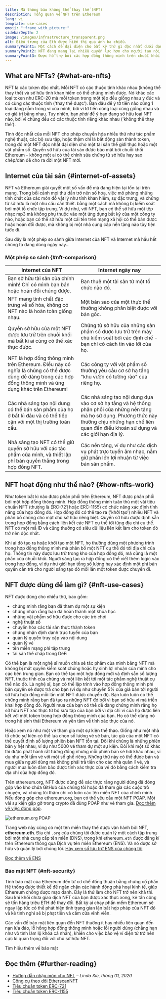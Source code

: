 ```yaml
---
title: Mã thông báo không thể thay thế (NFT)
description: Tổng quan về NFT trên Ethereum
lang: vi
template: use-cases
emoji: ":frame_with_picture:"
sidebarDepth: 2
image: /images/infrastructure_transparent.png
alt: Biểu trưng của Eth được hiển thị qua ảnh ba chiều.
summaryPoint1: Một cách để đại diện cho bất kỳ thứ gì độc nhất dưới dạng tài sản dựa trên Ethereum.
summaryPoint2: NFT đang mang lại nhiều quyền lực hơn cho người tạo nội dung hơn bao giờ hết.
summaryPoint3: Được hỗ trợ bởi các hợp đồng thông minh trên chuỗi khối Ethereum.
---
```


## What are NFTs? {#what-are-nfts}

NFT là các token độc nhất. Mỗi NFT có các thuộc tính khác nhau (không thể thay thế) và sở hữu tính khan hiếm có thể chứng minh được. Nó khác các loại token như ERC-20 mà mỗi token trong một tệp đều giống nhau y đúc và có cùng các thuộc tính ('thay thế được'). Bạn đâu để ý tờ tiền nào cùng 1 loại đang nằm trong ví của mình, bởi vì tờ tiền cùng loại cũng giống nhau và có giá trị bằng nhau. Tuy nhiên, bạn _phải_ để ý bạn đang sở hữu loại NFT nào, bởi vì chúng đều có các thuộc tính riêng khác nhau ('không thể thay thế').

Tính độc nhất của mỗi NFT cho phép chuyển hóa nhiều thứ như tác phẩm nghệ thuật, các bộ sưu tập, hoặc thậm chí là bất động sản thành token, trong đó một NFT độc nhất đại diện cho một tài sản thế giới thực hoặc một vật phẩm số. Quyền sở hữu của tài sản được bảo mật bởi chuỗi khối Ethereum – không một ai có thể chỉnh sửa chứng từ sở hữu hay sao chép/dán để cho ra đời một NFT mới.

<YouTube id="Xdkkux6OxfM" />

## Internet của tài sản {#internet-of-assets}

NFT và Ethereum giải quyết một số vấn đề mà đang hiện tại tồn tại trên mạng. Trong bối cảnh mọi thứ dần trở nên số hóa, việc mô phỏng những tính chất của các món đồ vật lý như tính khan hiếm, sự đặc trưng, và chứng từ sở hữu là một nhu cầu cần thiết. bằng một cách mà không bị kiểm soát bởi một tổ chức tập trung. Ví dự như, với NFT, bạn có thể sở hữu một tệp nhạc mp3 mà không phụ thuộc vào một ứng dụng bất kỳ của một công ty nào, hoặc bạn có thể sở hữu một cái tên trên mạng xã hội có thể bán được hoặc hoán đổi được, mà không bị một nhà cung cấp nền tảng nào tùy tiện tước đi.

Sau đây là một phép so sánh giữa Internet của NFT và Internet mà hầu hết chúng ta dang dùng ngày nay...

### Một phép so sánh {#nft-comparison}

| Internet của NFT                                                                                                                                            | Internet ngày nay                                                                                                                                                                                          |
| ----------------------------------------------------------------------------------------------------------------------------------------------------------- | ---------------------------------------------------------------------------------------------------------------------------------------------------------------------------------------------------------- |
| Bạn sở hữu tài sản của chính mình! Chỉ có mình bạn bán hoặc hoán đổi chúng được.                                                                            | Bạn thuê một tài sản từ một tổ chức nào đó.                                                                                                                                                                |
| NFT mang tính chất đặc trưng về số hóa, không có NFT nào là hoàn toàn giống nhau.                                                                           | Một bản sao của một thực thể thường không phân biệt được với bản gốc.                                                                                                                                      |
| Quyền sở hữu của một NFT được lưu trữ trên chuỗi khối mà bất kì ai cũng có thể xác thực được.                                                               | Chứng từ sở hữu của những sản phẩm số được lưu trữ trên máy chủ kiểm soát bởi các định chế - bạn chỉ có cách tin vào lời của họ.                                                                           |
| NFT là hợp đồng thông minh trên Ethereum. Điều này có nghĩa là chúng có thể được dùng dễ dàng trong các hợp đồng thông minh và ứng dụng khác trên Ethereum! | Các công ty với vật phẩm số thường yêu cầu cơ sở hạ tầng "khu vườn có tường rào" của riêng họ.                                                                                                             |
| Các nhà sáng tạo nội dung có thể bán sản phẩm của họ ở bất kì đâu và có thể tiếp cận với một thị trường toàn cầu.                                           | Các nhà sáng tạo nội dung dựa vào cơ sở hạ tầng và hệ thống phân phối của những nền tảng mà họ sử dụng. Phương thức này thường chịu những hạn chế liên quan đến điều khoản sử dụng và các giới hạn địa lý. |
| Nhà sáng tạo NFT có thể giữ quyền sở hữu với các tác phẩm của mình, và thiết lập phí bản quyền thẳng trong hợp đồng NFT.                                    | Các nền tảng, ví dụ như các dịch vụ phát trực tuyến âm nhạc, nắm giữ phần lớn lợi nhuận từ việc bán sản phẩm.                                                                                              |

## NFT hoạt động như thế nào? {#how-nfts-work}

Như token bất kì nào được phân phối trên Ethereum, NFT được phân phối bởi một hợp đồng thông minh. Hợp đồng thông minh tuân thủ một vài tiêu chuẩn NFT (thường là ERC-721 hoặc ERC-1155) có chức năng xác định tính năng của hợp đồng đó. Hợp đồng đó có thể tạo ra ('khởi tạo') nhiều NFT và phân bổ chúng cho một chủ sở hữu riêng biệt. Quyền sở hữu được định sẵn trong hợp đồng bằng cách liên kết các NFT cụ thể tới từng địa chỉ cụ thể. NFT có một mã ID và cũng thường có siêu dữ liệu liên kết làm cho token đó trở nên độc nhất.

Khi ai đó tạo ra hoặc khởi tạo một NFT, họ thường dùng một phương trình trong hợp đồng thông mình mà phân bổ một NFT cụ thể đó tới địa chỉ của họ. Thông tin này được lưu trữ trong kho của hợp đồng đó, mà cũng là một phần của chuỗi khối. Người sáng tạo ra hợp đồng có thể viết thêm logic vào trong hợp đồng, ví dụ như giới hạn tổng số lượng hay xác định một phí bản quyền cần trả cho người sáng tạo đó mỗi lần một token được chuyển đi.

## NFT được dùng để làm gì? {#nft-use-cases}

NFT được dùng cho nhiều thứ, bao gồm:

- chứng minh rằng bạn đã tham dự một sự kiện
- chứng nhận rằng bạn đã hoàn thành một khóa học
- những vật phẩm sở hữu được cho các trò chơi
- nghệ thuật số
- chuyển hóa các tài sản thực thành token
- chứng nhận định danh trực tuyến của bạn
- quản lý quyền truy cập vào nội dung
- quản lý vé
- tên miền mạng phi tập trung
- tài sản thế chấp trong DeFi

Có thể bạn là một nghệ sĩ muốn chia sẻ tác phẩm của mình bằng NFT mà không bị mất quyền kiểm soát chúng hoặc hy sinh lợi nhuận của mình cho các bên trung gian. Bạn có thể tạo một hợp đồng mới và định sẵn số lượng NFT, thuộc tính của chúng và một liên kết tới một tác phẩm nghệ thuật cụ thể nào đó. Là nghệ sĩ, bạn có thể lập trình vào hợp đồng thông minh phí bản quyền sẽ được trả cho bạn (ví dụ như chuyển 5% của giá bán tới người sở hữu hợp đồng mỗi lần một NFT được chuyển đi). Bạn luôn luôn có thể chứng minh rằng bạn đã tạo ra những NFT đó bởi vì bạn sở hữu ví mà triển khai hợp đồng đó. Người mua của bạn có thể dễ dàng chứng minh rằng họ sở hữu NFT xác thực từ bộ sưu tập của bạn bởi vì địa chỉ ví của họ được liên kết với một token trong hợp đồng thông minh của bạn. Họ có thể dùng nó trong hệ sinh thái Ethereum và yên tâm về tính xác thực của nó.

Hoặc xem nó như một vé tham gia một sự kiện thể thao. Giống như một nhà tổ chức sự kiện có thể lựa chọn số lượng vé sẽ bán, tác giả của một NFT có thể quyết định số lượng phiên bản NFT tồn tại. Đôi khi chúng là những phiên bản y hệt nhau, ví dụ như 5000 vé tham dự một sự kiện. Đôi khi một số khác thì được phát hành rất tương đồng nhưng mỗi phiên bản sẽ hơi khác nhau, ví dụ như mỗi tấm vé với một số ghế riêng. Những thứ này có thể được bán và mua giữa người dùng mà không phải trả tiền cho các nhà quản lí vé, và người mua luôn đảm bảo được tính xác thực của vé đó bằng cách kiểm tra địa chỉ của hợp đồng đó.

Trên ethereum.org, NFT được dùng để xác thực rằng người dùng đã đóng góp vào kho chứa GitHub của chúng tôi hoặc đã tham gia các cuộc trò chuyện, và chúng tôi thậm chí có luôn các tên miền NFT của chính mình. Nếu đóng góp cho ethereum.org, bạn có thể yêu cầu một NFT POAP. Một vài sự kiện gặp gỡ trong crypto đã dùng POAP như vé tham gia. [Đọc thêm về việc đóng góp](/contributing/#poap).

![ethereum.org POAP](./poap.png)

Trang web này cũng có một tên miền thay thế được vận hành bởi NFT, **ethereum.eth**. Địa chỉ `.org` của chúng tôi được quản lý một cách tập trung bởi một nhà cung cấp tên miền (DNS), trong khi ethereum`.eth` được đăng kí trên Ethereum thông qua Dịch vụ tên miền Ethereum (ENS). Và nó được sở hữu và quản lý bởi chúng tôi. [Hãy xem sổ lưu trữ ENS của chúng tôi](https://app.ens.domains/name/ethereum.eth)

[Đọc thêm về ENS](https://app.ens.domains)

<Divider />

### Bảo mật NFT {#nft-security}

Tính bảo mật của Ethereum đến từ cơ chế đồng thuận bằng chứng cổ phần. Hệ thống được thiết kế để ngăn chặn các hành động phá hoại kinh tế, giúp Ethereum chống được mạo danh. Đây là thứ làm cho NFT trở nên khả thi. Sau khi khối chứa giao dịch NFT của bạn được xác thực xong, kẻ tấn công sẽ tốn hàng triệu ETH để thay đổi. Bất kỳ ai chạy phần mềm Ethereum sẽ ngay lập tức có thể phát hiện tình trạng gian lận bất hợp pháp của NFT đó và kẻ tình nghi sẽ bị phạt tiền và cấm cửa vĩnh viễn.

Các vấn đề bảo mật liên quan đến NFT thường ít hay nhiều liên quan đến nạn lừa đảo, lỗ hổng hợp đồng thông minh hoặc lỗi người dùng (chẳng hạn như vô tình làm lộ khóa cá nhân), khiến cho việc bảo vệ ví điện tử trở nên cực kì quan trọng đối với chủ sở hữu NFT.

<ButtonLink to="/security/">
  Tìm hiểu thêm về bảo mật
</ButtonLink>

## Đọc thêm {#further-reading}

- [Hướng dẫn nhập môn cho NFT](https://linda.mirror.xyz/df649d61efb92c910464a4e74ae213c4cab150b9cbcc4b7fb6090fc77881a95d) – _Linda Xie, tháng 01, 2020_
- [Công cụ theo dõi EtherscanNFT](https://etherscan.io/nft-top-contracts)
- [Tiêu chuẩn token ERC-721](/developers/docs/standards/tokens/erc-721/)
- [Tiêu chuẩn token ERC-1155](/developers/docs/standards/tokens/erc-1155/)

<Divider />

<QuizWidget quizKey="nfts" />
